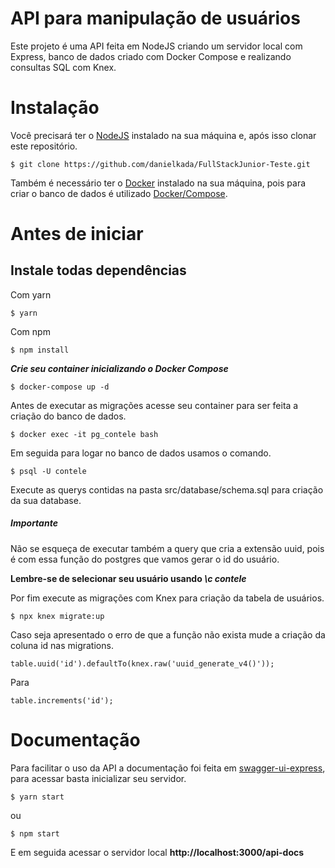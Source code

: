 # API para manipulação de usuários

Este projeto é uma API feita em NodeJS criando um servidor local com Express, banco de dados criado com Docker Compose e realizando consultas SQL com Knex.

# Instalação

Você precisará ter o [NodeJS](https://nodejs.org/en/) instalado na sua máquina e, após isso clonar este repositório.

```console
$ git clone https://github.com/danielkada/FullStackJunior-Teste.git
```

Também é necessário ter o [Docker](https://www.docker.com/get-started/) instalado na sua máquina, pois para criar o banco de dados é utilizado [Docker/Compose](https://docs.docker.com/compose/install/).

# Antes de iniciar

## Instale todas dependências

Com yarn

```console
$ yarn
```

Com npm

```console
$ npm install
```

**_Crie seu container inicializando o Docker Compose_**

```console
$ docker-compose up -d
```

Antes de executar as migrações acesse seu container para ser feita a criação do banco de dados.

```console
$ docker exec -it pg_contele bash
```

Em seguida para logar no banco de dados usamos o comando.

```console
$ psql -U contele
```

Execute as querys contidas na pasta src/database/schema.sql para criação da sua database.

##### Importante

Não se esqueça de executar também a query que cria a extensão uuid, pois é com essa função do postgres que vamos gerar o id do usuário.

**Lembre-se de selecionar seu usuário usando _\c contele_**

Por fim execute as migrações com Knex para criação da tabela de usuários.

```console
$ npx knex migrate:up
```

Caso seja apresentado o erro de que a função não exista mude a criação da coluna id nas migrations.

```console
table.uuid('id').defaultTo(knex.raw('uuid_generate_v4()'));
```

Para

```console
table.increments('id');
```

# Documentação

Para facilitar o uso da API a documentação foi feita em [swagger-ui-express](https://github.com/scottie1984/swagger-ui-express), para acessar basta inicializar seu servidor.

```console
$ yarn start
```

ou

```console
$ npm start
```

E em seguida acessar o servidor local **http://localhost:3000/api-docs**
